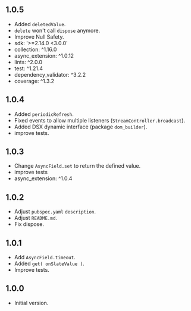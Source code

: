 ## 1.0.5

- Added `deletedValue`.
- `delete` won't call `dispose` anymore.
- Improve Null Safety.
- sdk: '>=2.14.0 <3.0.0'
- collection: ^1.16.0
- async_extension: ^1.0.12
- lints: ^2.0.0
- test: ^1.21.4
- dependency_validator: ^3.2.2
- coverage: ^1.3.2

## 1.0.4

- Added `periodicRefresh`.
- Fixed events to allow multiple listeners (`StreamController.broadcast`).
- Added DSX dynamic interface (package `dom_builder`).
- improve tests.

## 1.0.3

- Change `AsyncField.set` to return the defined value.
- improve tests
- async_extension: ^1.0.4

## 1.0.2

- Adjust `pubspec.yaml` `description`.
- Adjust `README.md`.
- Fix dispose.

## 1.0.1

- Add `AsyncField.timeout`.
- Added `get( onSlateValue )`.
- Improve tests.

## 1.0.0

- Initial version.
